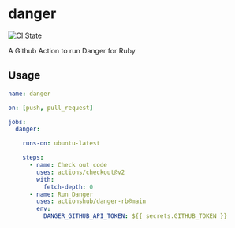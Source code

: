 # danger

[![CI State](https://github.com/actionshub/danger-rb/workflows/release/badge.svg)](https://github.com/actionshub/danger-rb)

A Github Action to run Danger for Ruby

## Usage

```yaml
name: danger

on: [push, pull_request]

jobs:
  danger:

    runs-on: ubuntu-latest

    steps:
      - name: Check out code
        uses: actions/checkout@v2
        with:
          fetch-depth: 0
      - name: Run Danger
        uses: actionshub/danger-rb@main
        env:
          DANGER_GITHUB_API_TOKEN: ${{ secrets.GITHUB_TOKEN }}
```
